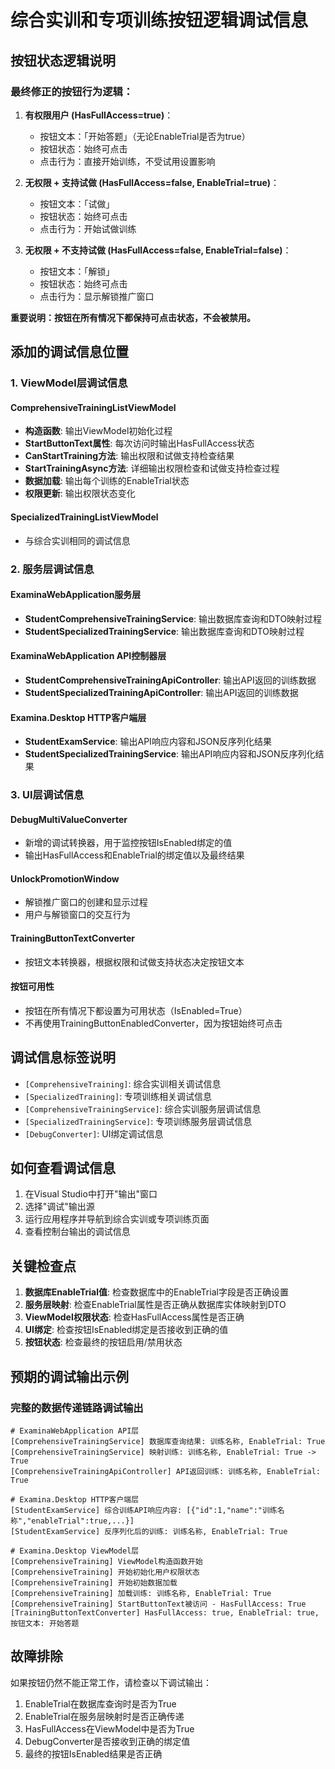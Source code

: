 # 综合实训和专项训练按钮逻辑调试信息

## 按钮状态逻辑说明

### 最终修正的按钮行为逻辑：

1. **有权限用户 (HasFullAccess=true)**：
   - 按钮文本：「开始答题」（无论EnableTrial是否为true）
   - 按钮状态：始终可点击
   - 点击行为：直接开始训练，不受试用设置影响

2. **无权限 + 支持试做 (HasFullAccess=false, EnableTrial=true)**：
   - 按钮文本：「试做」
   - 按钮状态：始终可点击
   - 点击行为：开始试做训练

3. **无权限 + 不支持试做 (HasFullAccess=false, EnableTrial=false)**：
   - 按钮文本：「解锁」
   - 按钮状态：始终可点击
   - 点击行为：显示解锁推广窗口

**重要说明：按钮在所有情况下都保持可点击状态，不会被禁用。**

## 添加的调试信息位置

### 1. ViewModel层调试信息

#### ComprehensiveTrainingListViewModel
- **构造函数**: 输出ViewModel初始化过程
- **StartButtonText属性**: 每次访问时输出HasFullAccess状态
- **CanStartTraining方法**: 输出权限和试做支持检查结果
- **StartTrainingAsync方法**: 详细输出权限检查和试做支持检查过程
- **数据加载**: 输出每个训练的EnableTrial状态
- **权限更新**: 输出权限状态变化

#### SpecializedTrainingListViewModel
- 与综合实训相同的调试信息

### 2. 服务层调试信息

#### ExaminaWebApplication服务层
- **StudentComprehensiveTrainingService**: 输出数据库查询和DTO映射过程
- **StudentSpecializedTrainingService**: 输出数据库查询和DTO映射过程

#### ExaminaWebApplication API控制器层
- **StudentComprehensiveTrainingApiController**: 输出API返回的训练数据
- **StudentSpecializedTrainingApiController**: 输出API返回的训练数据

#### Examina.Desktop HTTP客户端层
- **StudentExamService**: 输出API响应内容和JSON反序列化结果
- **StudentSpecializedTrainingService**: 输出API响应内容和JSON反序列化结果

### 3. UI层调试信息

#### DebugMultiValueConverter
- 新增的调试转换器，用于监控按钮IsEnabled绑定的值
- 输出HasFullAccess和EnableTrial的绑定值以及最终结果

#### UnlockPromotionWindow
- 解锁推广窗口的创建和显示过程
- 用户与解锁窗口的交互行为

#### TrainingButtonTextConverter
- 按钮文本转换器，根据权限和试做支持状态决定按钮文本

#### 按钮可用性
- 按钮在所有情况下都设置为可用状态（IsEnabled=True）
- 不再使用TrainingButtonEnabledConverter，因为按钮始终可点击

## 调试信息标签说明

- `[ComprehensiveTraining]`: 综合实训相关调试信息
- `[SpecializedTraining]`: 专项训练相关调试信息
- `[ComprehensiveTrainingService]`: 综合实训服务层调试信息
- `[SpecializedTrainingService]`: 专项训练服务层调试信息
- `[DebugConverter]`: UI绑定调试信息

## 如何查看调试信息

1. 在Visual Studio中打开"输出"窗口
2. 选择"调试"输出源
3. 运行应用程序并导航到综合实训或专项训练页面
4. 查看控制台输出的调试信息

## 关键检查点

1. **数据库EnableTrial值**: 检查数据库中的EnableTrial字段是否正确设置
2. **服务层映射**: 检查EnableTrial属性是否正确从数据库实体映射到DTO
3. **ViewModel权限状态**: 检查HasFullAccess属性是否正确
4. **UI绑定**: 检查按钮IsEnabled绑定是否接收到正确的值
5. **按钮状态**: 检查最终的按钮启用/禁用状态

## 预期的调试输出示例

### 完整的数据传递链路调试输出

```
# ExaminaWebApplication API层
[ComprehensiveTrainingService] 数据库查询结果: 训练名称, EnableTrial: True
[ComprehensiveTrainingService] 映射训练: 训练名称, EnableTrial: True -> True
[ComprehensiveTrainingApiController] API返回训练: 训练名称, EnableTrial: True

# Examina.Desktop HTTP客户端层
[StudentExamService] 综合训练API响应内容: [{"id":1,"name":"训练名称","enableTrial":true,...}]
[StudentExamService] 反序列化后的训练: 训练名称, EnableTrial: True

# Examina.Desktop ViewModel层
[ComprehensiveTraining] ViewModel构造函数开始
[ComprehensiveTraining] 开始初始化用户权限状态
[ComprehensiveTraining] 开始初始数据加载
[ComprehensiveTraining] 加载训练: 训练名称, EnableTrial: True
[ComprehensiveTraining] StartButtonText被访问 - HasFullAccess: True
[TrainingButtonTextConverter] HasFullAccess: true, EnableTrial: true, 按钮文本: 开始答题
```

## 故障排除

如果按钮仍然不能正常工作，请检查以下调试输出：

1. EnableTrial在数据库查询时是否为True
2. EnableTrial在服务层映射时是否正确传递
3. HasFullAccess在ViewModel中是否为True
4. DebugConverter是否接收到正确的绑定值
5. 最终的按钮IsEnabled结果是否正确
